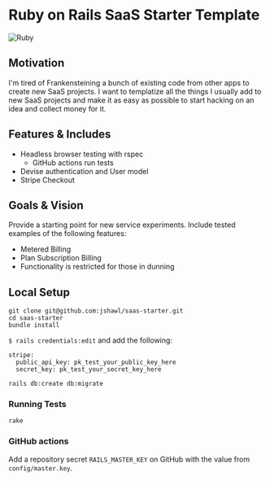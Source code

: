 # Ruby on Rails SaaS Starter Template

![Ruby](https://github.com/jshawl/saas-starter/actions/workflows/ruby.yml/badge.svg)

## Motivation

I'm tired of Frankensteining a bunch of existing code from other apps to create
new SaaS projects. I want to templatize all the things I usually add to new SaaS projects and make it as easy as possible to start hacking on an idea and collect money for it.

## Features & Includes

- Headless browser testing with rspec
  - GitHub actions run tests
- Devise authentication and User model
- Stripe Checkout

## Goals & Vision

Provide a starting point for new service experiments. Include tested examples of the following features:

- Metered Billing
- Plan Subscription Billing
- Functionality is restricted for those in dunning

## Local Setup

```
git clone git@github.com:jshawl/saas-starter.git
cd saas-starter
bundle install
```

`$ rails credentials:edit` and add the following:

```
stripe:
  public_api_key: pk_test_your_public_key_here
  secret_key: pk_test_your_secret_key_here
```

```
rails db:create db:migrate
```

### Running Tests

```
rake
```

### GitHub actions

Add a repository secret `RAILS_MASTER_KEY` on GitHub with the value from `config/master.key`.
